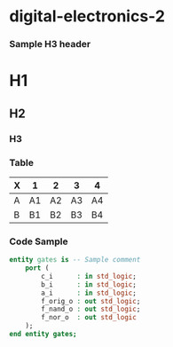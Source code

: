 # digital-electronics-2
### Sample H3 header

# H1
## H2
### H3

### Table

|    X     |  1  |  2  |  3  |  4  | 
|----------|-----|-----|-----|-----|
|    A     | A1  | A2  | A3  | A4  |
|    B     | B1  | B2  | B3  | B4  |

### Code Sample

```vhdl
entity gates is -- Sample comment
    port (
        c_i      : in std_logic;
        b_i      : in std_logic;
        a_i      : in std_logic;
        f_orig_o : out std_logic;
        f_nand_o : out std_logic;
        f_nor_o  : out std_logic
    );
end entity gates;
```
